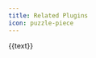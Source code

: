 ```yaml
---
title: Related Plugins
icon: puzzle-piece
---
```


<!-- markdownlint-disable -->

<div class="plugins-wrapper">
  <a v-for="{ text, icon, link } in features" class="plugin-item" target="_blank" :href="link">
    <HopeIcon :icon="icon" />
    <div>{{text}}</div>
  </a>
</div>

<script setup lang="ts">
const getLink = (name: string): string =>
  `https://${
    IS_NETLIFY
      ? `${name === "shared" ? name : `plugin-${name}`}.vuejs.press/`
      : `vuepress-theme-hope.${
          IS_GITEE ? "gitee" : "github"
        }.io/v2/${name.replace(/\d+$/, "")}/`
  }`;

const features = [
  {
    text: "Append Date Plugin",
    icon: "clock",
    link: getLink("append-date"),
  },
  {
    text: "Auto catalog Plugin",
    icon: "network-wired",
    link: getLink("auto-catalog"),
  },
  {
    text: "Blog Plugin",
    icon: "blog",
    link: getLink("blog2"),
  },
  {
    text: "Comment Plugin",
    icon: "comment",
    link: getLink("comment2"),
  },
  {
    text: "Components Plugin",
    icon: "puzzle-piece",
    link: getLink("components"),
  },
  {
    text: "Copy Code Plugin",
    icon: "copy",
    link: getLink("copy-code2"),
  },
  {
    text: "Copyright Plugin",
    icon: "copyright",
    link: getLink("copyright2"),
  },
  {
    text: "LightGallery Plugin",
    icon: "image",
    link: getLink("lightgallery"),
  },
  {
    text: "Markdown Enhance Plugin",
    icon: "fab fa-markdown",
    link: getLink("md-enhance"),
  },
  {
    text: "Photo Swipe Plugin",
    icon: "image",
    link: getLink("photo-swipe"),
  },
  {
    text: "PWA Plugin",
    icon: "mobile",
    link: getLink("pwa2"),
  },
  {
    text: "Reading Time Plugin",
    icon: "book-open",
    link: getLink("reading-time2"),
  },
  {
    text: "Remove PWA Plugin",
    icon: "trash-can",
    link: getLink("remove-pwa"),
  },
  {
    text: "Redirect Plugin",
    icon: "fas fa-eject fa-rotate-90",
    link: getLink("redirect"),
  },
  {
    text: "Sass Palette Plugin",
    icon: "palette",
    link: getLink("sass-palette"),
  },
  {
    text: "Client Search Plugin",
    icon: "search",
    link: getLink("search-pro"),
  },
  {
    text: "VuePress shared",
    icon: "toolbox",
    link: getLink("shared"),
  },
];
</script>
